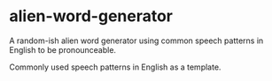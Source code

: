 # alien-word-generator
A random-ish alien word generator using common speech patterns in English to be pronounceable.

Commonly used speech patterns in English as a template.
